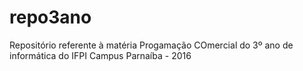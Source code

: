 # repo3ano

Repositório referente à matéria Progamação COmercial do 3º ano de informática do IFPI Campus Parnaíba - 2016
